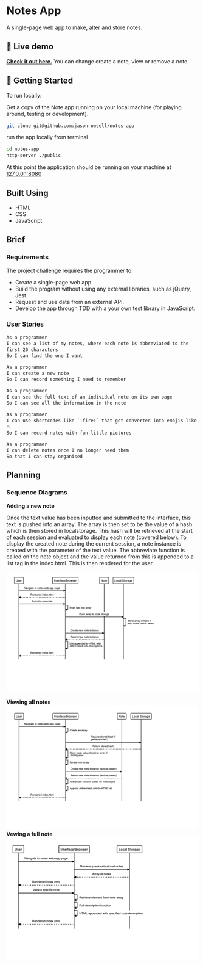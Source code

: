 # Notes App

A single-page web app to make, alter and store notes.

## 👀 Live demo

**[Check it out here.](#)** You can change create a note, view or remove a note.

## 🏁 Getting Started

To run locally:

Get a copy of the Note app running on your local machine (for playing around, testing or development).

```sh
git clone git@github.com:jasonrowsell/notes-app
```

run the app locally from terminal

```sh
cd notes-app
http-server ./public
```

At this point the application should be running on your machine at [127.0.0.1:8080](http://127.0.0.1:8080/)

## Built Using

- HTML
- CSS
- JavaScript

## Brief

### Requirements

The project challenge requires the programmer to:

- Create a single-page web app.
- Build the program without using any external libraries, such as jQuery, Jest.
- Request and use data from an external API.
- Develop the app through TDD with a your own test library in JavaScript.

### User Stories

```
As a programmer
I can see a list of my notes, where each note is abbreviated to the first 20 characters
So I can find the one I want
```

```
As a programmer
I can create a new note
So I can record something I need to remember
```

```
As a programmer
I can see the full text of an individual note on its own page
So I can see all the information in the note
```

```
As a programmer
I can use shortcodes like `:fire:` that get converted into emojis like 🔥
So I can record notes with fun little pictures
```

```
As a programmer
I can delete notes once I no longer need them
So that I can stay organised
```

## Planning

### Sequence Diagrams

**Adding a new note**

Once the text value has been inputted and submitted to the interface, this text is pushed into an array. The array is then set to be the value of a hash which is then stored in localstorage. This hash will be retrieved at the start of each session and evaluated to display each note (covered below). To display the created note during the current session, a note instance is created with the parameter of the text value. The abbreviate function is called on the note object and the value returned from this is appended to a list tag in the index.html. This is then rendered for the user.

![Adding a new note](./public/images/addingnote.png)

**Viewing all notes**
![Viewing all notes](./public/images/displaynotes.png)
**Vewing a full note**
![Vewing a full note](./public/images/fulldescription.png)
